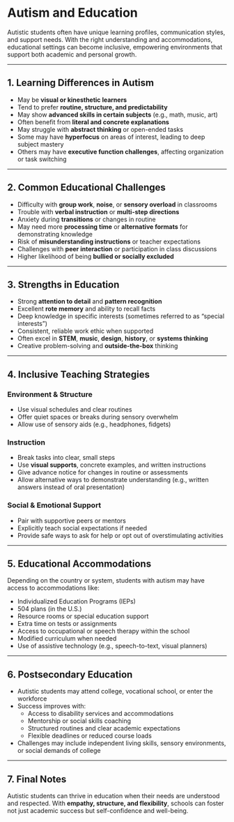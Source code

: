 # Autism and Education

Autistic students often have unique learning profiles, communication styles, and support needs. With the right understanding and accommodations, educational settings can become inclusive, empowering environments that support both academic and personal growth.

---

## 1. Learning Differences in Autism

- May be **visual or kinesthetic learners**  
- Tend to prefer **routine, structure, and predictability**  
- May show **advanced skills in certain subjects** (e.g., math, music, art)  
- Often benefit from **literal and concrete explanations**  
- May struggle with **abstract thinking** or open-ended tasks  
- Some may have **hyperfocus** on areas of interest, leading to deep subject mastery  
- Others may have **executive function challenges**, affecting organization or task switching

---

## 2. Common Educational Challenges

- Difficulty with **group work**, **noise**, or **sensory overload** in classrooms  
- Trouble with **verbal instruction** or **multi-step directions**  
- Anxiety during **transitions** or changes in routine  
- May need more **processing time** or **alternative formats** for demonstrating knowledge  
- Risk of **misunderstanding instructions** or teacher expectations  
- Challenges with **peer interaction** or participation in class discussions  
- Higher likelihood of being **bullied or socially excluded**

---

## 3. Strengths in Education

- Strong **attention to detail** and **pattern recognition**  
- Excellent **rote memory** and ability to recall facts  
- Deep knowledge in specific interests (sometimes referred to as “special interests”)  
- Consistent, reliable work ethic when supported  
- Often excel in **STEM**, **music**, **design**, **history**, or **systems thinking**  
- Creative problem-solving and **outside-the-box** thinking

---

## 4. Inclusive Teaching Strategies

### Environment & Structure
- Use visual schedules and clear routines  
- Offer quiet spaces or breaks during sensory overwhelm  
- Allow use of sensory aids (e.g., headphones, fidgets)

### Instruction
- Break tasks into clear, small steps  
- Use **visual supports**, concrete examples, and written instructions  
- Give advance notice for changes in routine or assessments  
- Allow alternative ways to demonstrate understanding (e.g., written answers instead of oral presentation)

### Social & Emotional Support
- Pair with supportive peers or mentors  
- Explicitly teach social expectations if needed  
- Provide safe ways to ask for help or opt out of overstimulating activities

---

## 5. Educational Accommodations

Depending on the country or system, students with autism may have access to accommodations like:

- Individualized Education Programs (IEPs)  
- 504 plans (in the U.S.)  
- Resource rooms or special education support  
- Extra time on tests or assignments  
- Access to occupational or speech therapy within the school  
- Modified curriculum when needed  
- Use of assistive technology (e.g., speech-to-text, visual planners)

---

## 6. Postsecondary Education

- Autistic students may attend college, vocational school, or enter the workforce  
- Success improves with:
  - Access to disability services and accommodations  
  - Mentorship or social skills coaching  
  - Structured routines and clear academic expectations  
  - Flexible deadlines or reduced course loads  
- Challenges may include independent living skills, sensory environments, or social demands of college

---

## 7. Final Notes

Autistic students can thrive in education when their needs are understood and respected. With **empathy, structure, and flexibility**, schools can foster not just academic success but self-confidence and well-being.

